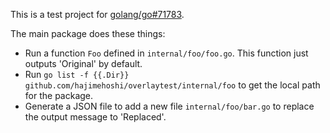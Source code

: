 This is a test project for [golang/go#71783](https://github.com/golang/go/issues/71783).

The main package does these things:

* Run a function `Foo` defined in `internal/foo/foo.go`. This function just outputs 'Original' by default.
* Run `go list -f {{.Dir}} github.com/hajimehoshi/overlaytest/internal/foo` to get the local path for the package.
* Generate a JSON file to add a new file `internal/foo/bar.go` to replace the output message to 'Replaced'.
